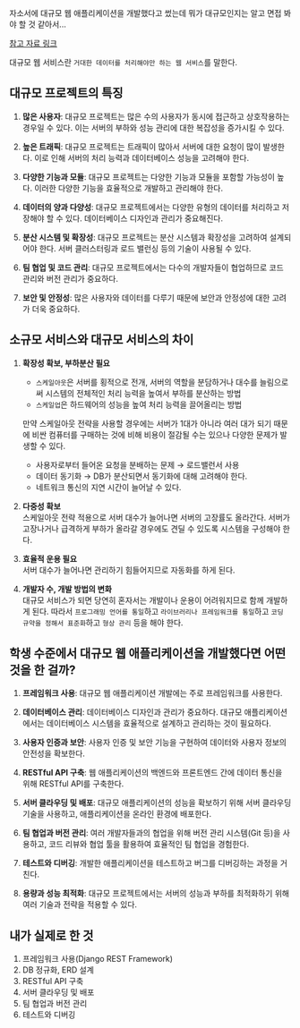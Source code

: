 자소서에 대규모 웹 애플리케이션을 개발했다고 썼는데 뭐가 대규모인지는 알고 면접 봐야 할 것 같아서...

[참고 자료 링크](https://12bme.tistory.com/100)

대규모 웹 서비스란 ``거대한 데이터를 처리해야만 하는 웹 서비스``를 말한다.

대규모 프로젝트의 특징
---
1. **많은 사용자**: 대규모 프로젝트는 많은 수의 사용자가 동시에 접근하고 상호작용하는 경우일 수 있다. 이는 서버의 부하와 성능 관리에 대한 복잡성을 증가시킬 수 있다.

2. **높은 트래픽**: 대규모 프로젝트는 트래픽이 많아서 서버에 대한 요청이 많이 발생한다. 이로 인해 서버의 처리 능력과 데이터베이스 성능을 고려해야 한다.

3. **다양한 기능과 모듈**: 대규모 프로젝트는 다양한 기능과 모듈을 포함할 가능성이 높다. 이러한 다양한 기능을 효율적으로 개발하고 관리해야 한다.

4. **데이터의 양과 다양성**: 대규모 프로젝트에서는 다양한 유형의 데이터를 처리하고 저장해야 할 수 있다. 데이터베이스 디자인과 관리가 중요해진다.

5. **분산 시스템 및 확장성**: 대규모 프로젝트는 분산 시스템과 확장성을 고려하여 설계되어야 한다. 서버 클러스터링과 로드 밸런싱 등의 기술이 사용될 수 있다.

6. **팀 협업 및 코드 관리**: 대규모 프로젝트에서는 다수의 개발자들이 협업하므로 코드 관리와 버전 관리가 중요하다.

7. **보안 및 안정성**: 많은 사용자와 데이터를 다루기 때문에 보안과 안정성에 대한 고려가 더욱 중요하다.


소규모 서비스와 대규모 서비스의 차이
---

1. **확장성 확보, 부하분산 필요**
    - ``스케일아웃``은 서버를 횡적으로 전개, 서버의 역할을 분담하거나 대수를 늘림으로써 시스템의 전체적인 처리 능력을 높여서 부하를 분산하는 방법
    - ``스케일업``은 하드웨어의 성능을 높여 처리 능력을 끌어올리는 방법

    만약 스케일아웃 전략을 사용할 경우에는 서버가 1대가 아니라 여러 대가 되기 때문에 비싼 컴퓨터를 구매하는 것에 비해 비용이 절감될 수는 있으나 다양한 문제가 발생할 수 있다.
    - 사용자로부터 들어온 요청을 분배하는 문제 → 로드밸런서 사용
    - 데이터 동기화 → DB가 분산되면서 동기화에 대해 고려해야 한다.
    - 네트워크 통신의 지연 시간이 늘어날 수 있다.

2. **다중성 확보** <br>
스케일아웃 전략 적용으로 서버 대수가 늘어나면 서버의 고장률도 올라간다. 서버가 고장나거나 급격하게 부하가 올라갈 경우에도 견딜 수 있도록 시스템을 구성해야 한다.

3. **효율적 운용 필요** <br>
서버 대수가 늘어나면 관리하기 힘들어지므로 자동화를 하게 된다.

4. **개발자 수, 개발 방법의 변화** <br>
대규모 서비스가 되면 당연히 혼자서는 개발이나 운용이 어려워지므로 함께 개발하게 된다. 따라서 ``프로그래밍 언어를 통일``하고 ``라이브러리나 프레임워크를 통일``하고 ``코딩 규약을 정해서 표준화``하고 ``형상 관리`` 등을 해야 한다.

학생 수준에서 대규모 웹 애플리케이션을 개발했다면 어떤 것을 한 걸까?
---
1. **프레임워크 사용**: 대규모 웹 애플리케이션 개발에는 주로 프레임워크를 사용한다.

2. **데이터베이스 관리**: 데이터베이스 디자인과 관리가 중요하다. 대규모 애플리케이션에서는 데이터베이스 시스템을 효율적으로 설계하고 관리하는 것이 필요하다.

3. **사용자 인증과 보안**: 사용자 인증 및 보안 기능을 구현하여 데이터와 사용자 정보의 안전성을 확보한다.

4. **RESTful API 구축**: 웹 애플리케이션의 백엔드와 프론트엔드 간에 데이터 통신을 위해 RESTful API를 구축한다.

5. **서버 클라우딩 및 배포**: 대규모 애플리케이션의 성능을 확보하기 위해 서버 클라우딩 기술을 사용하고, 애플리케이션을 온라인 환경에 배포한다.

6. **팀 협업과 버전 관리**: 여러 개발자들과의 협업을 위해 버전 관리 시스템(Git 등)을 사용하고, 코드 리뷰와 협업 툴을 활용하여 효율적인 팀 협업을 경험한다.

7. **테스트와 디버깅**: 개발한 애플리케이션을 테스트하고 버그를 디버깅하는 과정을 거친다.

8. **용량과 성능 최적화**: 대규모 프로젝트에서는 서버의 성능과 부하를 최적화하기 위해 여러 기술과 전략을 적용할 수 있다.


내가 실제로 한 것
---

1. 프레임워크 사용(Django REST Framework)
2. DB 정규화, ERD 설계
3. RESTful API 구축
4. 서버 클라우딩 및 배포
5. 팀 협업과 버전 관리
6. 테스트와 디버깅
